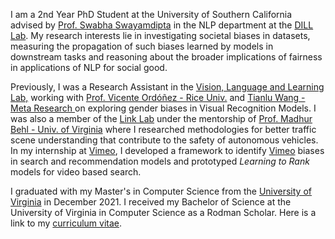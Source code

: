 <!-- Write your biography here. Tell the world about yourself. Link to your favorite [subreddit](http://reddit.com). You can put a picture in, too. The code is already in, just name your picture `prof_pic.jpg` and put it in the `img/` folder.

Put your address / P.O. box / other info right below your picture. You can also disable any these elements by editing `profile` property of the YAML header of your `_pages/about.md`. Edit `_bibliography/papers.bib` and Jekyll will render your [publications page](/al-folio/publications/) automatically.

Link to your social media connections, too. This theme is set up to use [Font Awesome icons](http://fortawesome.github.io/Font-Awesome/) and [Academicons](https://jpswalsh.github.io/academicons/), like the ones below. Add your Facebook, Twitter, LinkedIn, Google Scholar, or just disable all of them. -->


I am a 2nd Year PhD Student at the University of Southern California advised by <a href="https://swabhs.com/">Prof. Swabha Swayamdipta</a> in the NLP department at the <a href="https://dill-lab.github.io/">DILL Lab</a>. 
My research interests lie in investigating societal biases in datasets, measuring the propagation of such biases learned by models in downstream tasks and reasoning about the broader implications of fairness in applications of NLP for social good.

 Previously, I was a Research Assistant in the <a href="https://www.vislang.ai/">Vision, Language and Learning Lab,</a>
working with <a href="https://www.vicenteordonez.com/">Prof. Vicente Ord&oacute;&ntilde;ez - Rice Univ.</a> and <a href="https://tianlu-wang.github.io/">Tianlu Wang - Meta Research </a>  on exploring gender biases in Visual Recognition Models. I was also a member of the <a href="https://engineering.virginia.edu/link-lab">Link Lab</a> under the mentorship of  <a href="https://www.madhurbehl.com/">Prof. Madhur Behl - Univ. of Virginia</a> where I researched methodologies for better traffic scene understanding that contribute to the safety of autonomous vehicles. In my internship at <a href="https://vimeo.com/">Vimeo</a>, I developed a framework to identify <a href="https://medium.com/vimeo-engineering-blog/uncovering-bias-in-search-and-recommendations-751b01d1c874">Vimeo</a> biases in search and recommendation models and prototyped <i>Learning to Rank</i> models for video based search.

I graduated with my Master's in Computer Science from the <a href="https://engineering.virginia.edu/">University of Virginia</a> in December 2021. I received my Bachelor of Science at the University of Virginia in Computer Science as a Rodman Scholar. 
Here is a link to my <a target="_blank" href="assets/Resume_2025.pdf"> curriculum vitae</a>.
